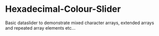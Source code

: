 # Hexadecimal-Colour-Slider
Basic dataslider to demonstrate mixed character arrays, extended arrays and repeated array elements etc...

